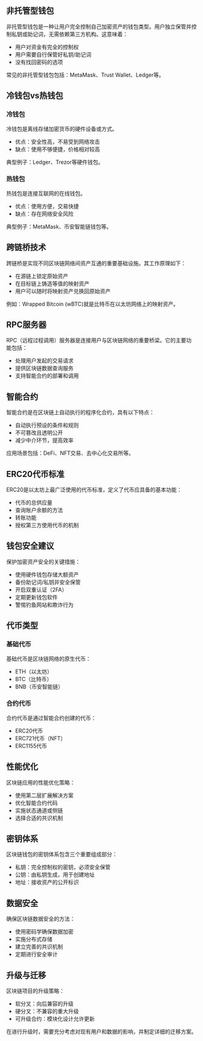 ## 非托管型钱包

非托管型钱包是一种让用户完全控制自己加密资产的钱包类型。用户独立保管并控制私钥或助记词，无需依赖第三方机构。这意味着：

- 用户对资金有完全的控制权
- 用户需要自行保管好私钥/助记词
- 没有找回密码的选项

常见的非托管型钱包包括：MetaMask、Trust Wallet、Ledger等。

## 冷钱包vs热钱包

### 冷钱包

冷钱包是离线存储加密货币的硬件设备或方式。

- 优点：安全性高，不易受到网络攻击
- 缺点：使用不够便捷，价格相对较高

典型例子：Ledger、Trezor等硬件钱包。

### 热钱包

热钱包是连接互联网的在线钱包。

- 优点：使用方便，交易快捷
- 缺点：存在网络安全风险

典型例子：MetaMask、币安智能链钱包等。

## 跨链桥技术

跨链桥是实现不同区块链网络间资产互通的重要基础设施。其工作原理如下：

- 在源链上锁定原始资产
- 在目标链上铸造等值的映射资产
- 用户可以随时将映射资产兑换回原始资产

例如：Wrapped Bitcoin (wBTC)就是比特币在以太坊网络上的映射资产。

## RPC服务器

RPC（远程过程调用）服务器是连接用户与区块链网络的重要桥梁。它的主要功能包括：

- 处理用户发起的交易请求
- 提供区块链数据查询服务
- 支持智能合约的部署和调用

## 智能合约

智能合约是在区块链上自动执行的程序化合约，具有以下特点：

- 自动执行预设的条件和规则
- 不可篡改且透明公开
- 减少中介环节，提高效率

应用场景包括：DeFi、NFT交易、去中心化交易所等。

## ERC20代币标准

ERC20是以太坊上最广泛使用的代币标准，定义了代币应具备的基本功能：

- 代币的总供应量
- 查询账户余额的方法
- 转账功能
- 授权第三方使用代币的机制

## 钱包安全建议

保护加密资产安全的关键措施：

- 使用硬件钱包存储大额资产
- 备份助记词/私钥并安全保管
- 开启双重认证（2FA）
- 定期更新钱包软件
- 警惕钓鱼网站和欺诈行为

## 代币类型

### 基础代币

基础代币是区块链网络的原生代币：

- ETH（以太坊）
- BTC（比特币）
- BNB（币安智能链）

### 合约代币

合约代币是通过智能合约创建的代币：

- ERC20代币
- ERC721代币（NFT）
- ERC1155代币

## 性能优化

区块链应用的性能优化策略：

- 使用第二层扩展解决方案
- 优化智能合约代码
- 实施状态通道或侧链
- 选择合适的共识机制

## 密钥体系

区块链钱包的密钥体系包含三个重要组成部分：

- 私钥：完全控制权的密钥，必须安全保管
- 公钥：由私钥生成，用于创建地址
- 地址：接收资产的公开标识

## 数据安全

确保区块链数据安全的方法：

- 使用密码学确保数据加密
- 实施分布式存储
- 建立完善的共识机制
- 定期进行安全审计

## 升级与迁移

区块链项目的升级策略：

- 软分叉：向后兼容的升级
- 硬分叉：不兼容的重大升级
- 可升级合约：模块化设计允许更新

在进行升级时，需要充分考虑对现有用户和数据的影响，并制定详细的迁移方案。
